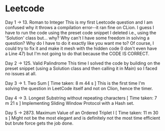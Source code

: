 # Leetcode

Day 1 -> 13. Roman to Integer
This is my first Leetcode question and I am confused why it throws a compilation error--it ran fine on CLion. I guess I have to run the code using the preset code snippet I deleted i.e., using the 'Solution' class but... why? Why can't I have some freedom in solving a question? Why do I have to do it exactly like you want me to? Of course, I could try to fix it and make it mesh with the hidden code (I don't even have a Line 47) but I'm not going to do that because the CODE IS CORRECT.

Day 2 -> 125. Valid Palindrome
This time I solved the code by building on the preset snippet (using a Solution class and then calling it in Main) so I faced no issues at all.

Day 3 -> 1. Two Sum
[ Time taken: 8 m 44 s ] This is the first time I'm solving the question in LeetCode itself and not on Clion, hence the timer.

Day 4 -> 3. Longest Substring without repeating characters
[ Time taken: 7 m 21 s ] Implementing Sliding Window Protocol with a Hash set.

Day 5 -> 2873. Maximum Value of an Ordered Triplet I
[ Time taken: 11 m 30 s ] Might not be the most elegant and is definitely not the most time efficient but brute force gets the job done.


